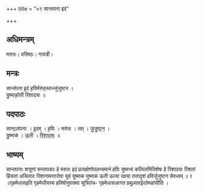 +++
title = "०९ सान्तपना इदं"

+++
## अधिमन्त्रम्
मरुतः। वसिष्ठः। गायत्री।

## मन्त्रः
सान्त॑पना इ॒दं ह॒विर्मरु॑त॒स्तज्जु॑जुष्टन ।  
यु॒ष्माको॒ती रि॑शादसः ॥

## पदपाठः
सान्ऽत॑पनाः । इ॒दम् । ह॒विः । मरु॑तः । तत् । जु॒जु॒ष्ट॒न॒ ।  
यु॒ष्माक॑ । ऊ॒ती । रि॒शा॒द॒सः॒ ॥

## भाष्यम्
सान्तपनाः शत्रूणां सन्तापकाः हे मरुतः इदं प्रत्यक्षेणोपलभ्यमानं हविः युष्मभ्यं कल्पितमितिशेषः हे रिशादसः रिशतां हिंसतां असितारः रिशानामत्तारोवा यूयं युष्माक युष्माकं ऊती ऊत्या रक्षया तत्तादृशं हविर्जुजुष्टन सेवध्वम् ॥ ९ ॥गृहमेधासइति गृहमेधीयस्य हविषोनुवाक्या सूत्रितंच- गृहमेधासआगत प्रबुध्र्यावईरतेमहांसीति ।